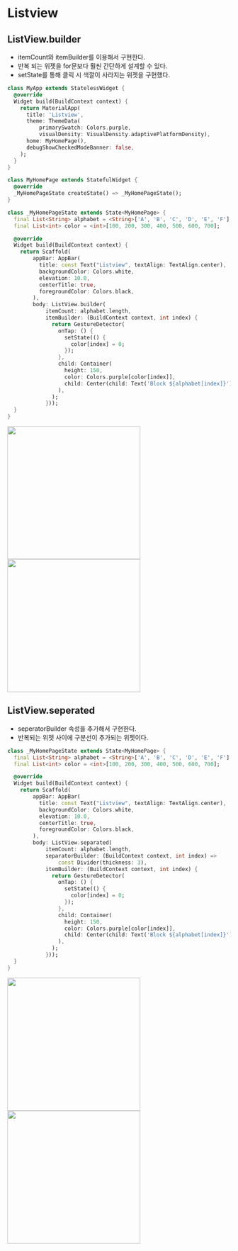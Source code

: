# Listview
## ListView.builder
* itemCount와 itemBuilder를 이용해서 구현한다.
* 반복 되는 위젯을 for문보다 훨씬 간단하게 설계할 수 있다.
* setState를 통해 클릭 시 색깔이 사라지는 위젯을 구현했다.


```dart
class MyApp extends StatelessWidget {
  @override
  Widget build(BuildContext context) {
    return MaterialApp(
      title: 'Listview',
      theme: ThemeData(
          primarySwatch: Colors.purple,
          visualDensity: VisualDensity.adaptivePlatformDensity),
      home: MyHomePage(),
      debugShowCheckedModeBanner: false,
    );
  }
}

class MyHomePage extends StatefulWidget {
  @override
  _MyHomePageState createState() => _MyHomePageState();
}

class _MyHomePageState extends State<MyHomePage> {
  final List<String> alphabet = <String>['A', 'B', 'C', 'D', 'E', 'F'];
  final List<int> color = <int>[100, 200, 300, 400, 500, 600, 700];

  @override
  Widget build(BuildContext context) {
    return Scaffold(
        appBar: AppBar(
          title: const Text("Listview", textAlign: TextAlign.center),
          backgroundColor: Colors.white,
          elevation: 10.0,
          centerTitle: true,
          foregroundColor: Colors.black,
        ),
        body: ListView.builder(
            itemCount: alphabet.length,
            itemBuilder: (BuildContext context, int index) {
              return GestureDetector(
                onTap: () {
                  setState(() {
                    color[index] = 0;
                  });
                },
                child: Container(
                  height: 150,
                  color: Colors.purple[color[index]],
                  child: Center(child: Text('Block ${alphabet[index]}')),
                ),
              );
            }));
  }
}
```

<img width="300" src="https://user-images.githubusercontent.com/64299475/144984124-6b13b408-202c-4c55-a789-9d9d7659c2a8.png"> <img width="300" src="https://user-images.githubusercontent.com/64299475/144984098-e63bc778-8114-4feb-a2ba-45b994f76ac6.png">


## ListView.seperated
* seperatorBuilder 속성을 추가해서 구현한다.
* 반복되는 위젯 사이에 구분선이 추가되는 위젯이다.

```dart
class _MyHomePageState extends State<MyHomePage> {
  final List<String> alphabet = <String>['A', 'B', 'C', 'D', 'E', 'F'];
  final List<int> color = <int>[100, 200, 300, 400, 500, 600, 700];

  @override
  Widget build(BuildContext context) {
    return Scaffold(
        appBar: AppBar(
          title: const Text("Listview", textAlign: TextAlign.center),
          backgroundColor: Colors.white,
          elevation: 10.0,
          centerTitle: true,
          foregroundColor: Colors.black,
        ),
        body: ListView.separated(
            itemCount: alphabet.length,
            separatorBuilder: (BuildContext context, int index) =>
                const Divider(thickness: 3),
            itemBuilder: (BuildContext context, int index) {
              return GestureDetector(
                onTap: () {
                  setState(() {
                    color[index] = 0;
                  });
                },
                child: Container(
                  height: 150,
                  color: Colors.purple[color[index]],
                  child: Center(child: Text('Block ${alphabet[index]}')),
                ),
              );
            }));
  }
}
```


<img width="300" src="https://user-images.githubusercontent.com/64299475/144984073-0663ee4f-dd59-4318-8ff9-825a515d0e0f.png"> <img width="300" src="https://user-images.githubusercontent.com/64299475/144984038-99794c97-5144-4931-89ea-06c502f2b35f.png">
